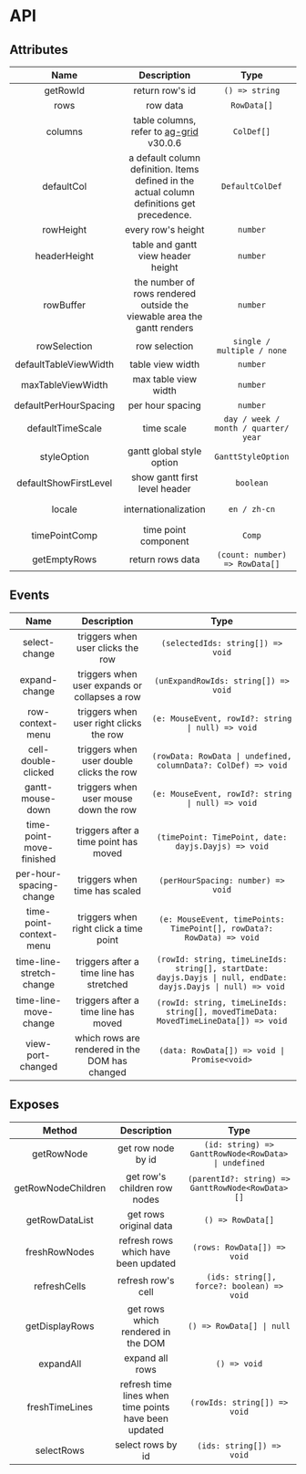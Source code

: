 # API

## Attributes

| Name | Description  | Type | Default |
| :-------------: | :-----------: | :----: | :----: |
| getRowId | return row's id | `() => string` | — |
| rows | row data | `RowData[]` | — |
| columns | table columns, refer to [ag-grid](https://www.ag-grid.com/archive/30.0.6/vue-data-grid/) v30.0.6 | `ColDef[]` | — |
| defaultCol | a default column definition. Items defined in the actual column definitions get precedence. | `DefaultColDef` | — |
| rowHeight | every row's height | `number` | 25 |
| headerHeight | table and gantt view header height | `number` | 25 |
| rowBuffer | the number of rows rendered outside the viewable area the gantt renders | `number` | 5 |
| rowSelection | row selection | `single / multiple / none` | multiple |
| defaultTableViewWidth | table view width | `number` | 350 | 
| maxTableViewWidth | max table view width | `number` | 1000 |
| defaultPerHourSpacing | per hour spacing | `number` | 0.1 |
| defaultTimeScale | time scale | `day / week / month / quarter/ year` | — |
| styleOption | gantt global style option | `GanttStyleOption` | — |
| defaultShowFirstLevel | show gantt first level header | `boolean` | true |
| locale | internationalization | `en / zh-cn` | browser's language |
| timePointComp | time point component | `Comp` | — |
| getEmptyRows | return rows data | `(count: number) => RowData[]` | — |

## Events

| Name | Description  | Type |
| :-------------: | :-----------: | :----: |
| select-change | triggers when user clicks the row | `(selectedIds: string[]) => void` |
| expand-change | triggers when user expands or collapses a row | `(unExpandRowIds: string[]) => void` |
| row-context-menu | triggers when user right clicks the row | `(e: MouseEvent, rowId?: string \| null) => void` |
| cell-double-clicked | triggers when user double clicks the row | `(rowData: RowData \| undefined, columnData?: ColDef) => void` |
| gantt-mouse-down | triggers when user mouse down the row | `(e: MouseEvent, rowId?: string \| null) => void` |
| time-point-move-finished | triggers after a time point has moved | `(timePoint: TimePoint, date: dayjs.Dayjs) => void` |
| per-hour-spacing-change | triggers when time has scaled | `(perHourSpacing: number) => void` |
| time-point-context-menu | triggers when right click a time point | `(e: MouseEvent, timePoints: TimePoint[], rowData?: RowData) => void` |
| time-line-stretch-change | triggers after a time line has stretched | `(rowId: string, timeLineIds: string[], startDate: dayjs.Dayjs \| null, endDate: dayjs.Dayjs \| null) => void` |
| time-line-move-change | triggers after a time line has moved | `(rowId: string, timeLineIds: string[], movedTimeData: MovedTimeLineData[]) => void` |
| view-port-changed | which rows are rendered in the DOM has changed | `(data: RowData[]) => void \| Promise<void>` |

## Exposes

| Method | Description  | Type |
| :-------------: | :-----------: | :----: |
| getRowNode | get row node by id | `(id: string) => GanttRowNode<RowData> \| undefined` |
| getRowNodeChildren | get row's children row nodes | `(parentId?: string) => GanttRowNode<RowData>[]` |
| getRowDataList | get rows original data | `() => RowData[]` |
| freshRowNodes | refresh rows which have been updated | `(rows: RowData[]) => void` |
| refreshCells | refresh row's cell | ` (ids: string[], force?: boolean) => void` |
| getDisplayRows | get rows which rendered in the DOM | `() => RowData[] \| null` |
| expandAll | expand all rows | `() => void` |
| freshTimeLines | refresh time lines when time points have been updated | `(rowIds: string[]) => void` |
| selectRows | select rows by id | `(ids: string[]) => void` |
